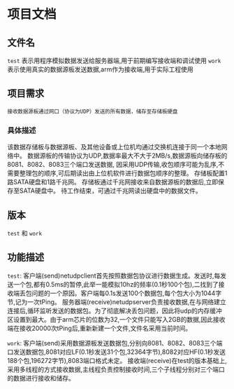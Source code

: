 # 项目文档

## 文件名
`test`  表示用程序模拟数据发送给服务器端,用于前期编写接收端和调试使用
`work`  表示使用真实的数据源板发送数据,arm作为接收端,用于实际工程使用

## 项目需求
`接收数据源板通过网口（协议为UDP）发送的所有数据，储存至存储板硬盘`    
    
### 具体描述
该数据存储板与数据源板、及其他设备或上位机均通过交换机连接于同一个本地网络中。
数据源板的传输协议为UDP,数据率最大不大于2MB/s,数据源板向储存板的8081、8082、8083三个端口发送数据,
因采用UDP传输,收包顺序可能为乱序,不需要整理包的顺序,可后期读出由上位机软件进行数据包顺序的整理。
存储板配置1路SATA硬盘和1路千兆网。
存储板通过千兆网接收来自数据源板的数据后,立即保存至SATA硬盘中。
待工作结束，可通过千兆网读出硬盘中的数据文件。

## 版本
`test` 和 `work`

## 功能描述
`test`:
客户端(send)netudpclient首先按照数据包协议进行数据生成。发送时,每发送一个包,都有0.5ms的暂停,此举一能模拟10hz的频率(0.1秒100个包),二找到了接收端丢包问题的一个原因。客户端每0.1s发送100个数据包,每个包大小为1044字节,记为一次tPing。
服务器端(receive)netudpserver负责接收数据,在与网络建立连接后,循环监听发送的数据包。为了彻底解决丢包问题，因此将udp的内存缓冲区设置到最大。由于arm芯片的位数为32,一个文件只能写入2GB的数据,因此接收端在接收20000次tPing后,重新新建一个文件,文件名采用当前时间。

`work`:
客户端(send)采用数据源板发送数据包,分别向8081、8082、8083三个端口发送数据包,8081对应LF(0.1秒发送31个包,32364字节),8082对应HF(0.1秒发送188个包,196272字节),8083端口格式未定。
接收端(receive)在test的版本基础上,采用多线程的方式接收数据,主线程负责控制接收时间,三个子线程分别对三个端口的数据进行接收和储存。
